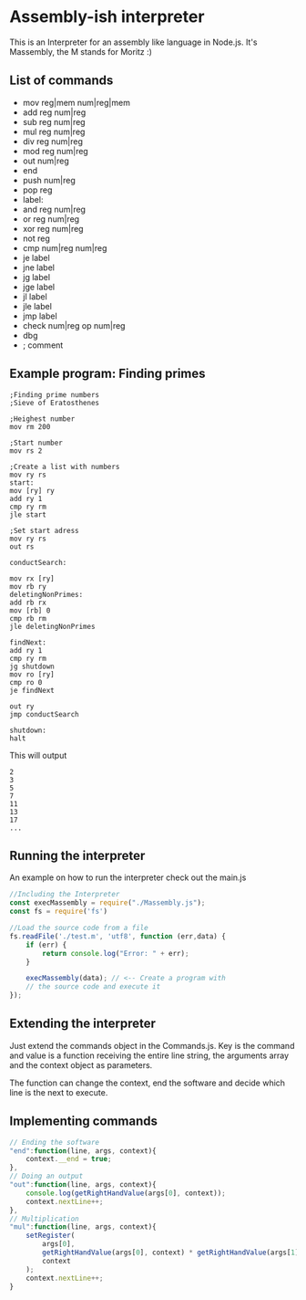 # Assembly-ish interpreter
This is an Interpreter for an assembly like language in Node.js.
It's Massembly, the M stands for Moritz :)
## List of commands
* mov reg|mem num|reg|mem
* add reg num|reg
* sub reg num|reg
* mul reg num|reg
* div reg num|reg
* mod reg num|reg
* out num|reg
* end
* push num|reg
* pop reg
* label:
* and reg num|reg
* or reg num|reg
* xor reg num|reg
* not reg
* cmp num|reg num|reg
* je label
* jne label
* jg label
* jge label
* jl label
* jle label
* jmp label
* check num|reg op num|reg
* dbg
* ; comment
## Example program: Finding primes
```
;Finding prime numbers
;Sieve of Eratosthenes

;Heighest number
mov rm 200

;Start number
mov rs 2

;Create a list with numbers
mov ry rs
start:
mov [ry] ry
add ry 1
cmp ry rm
jle start

;Set start adress
mov ry rs
out rs

conductSearch:

mov rx [ry]
mov rb ry
deletingNonPrimes:
add rb rx
mov [rb] 0
cmp rb rm
jle deletingNonPrimes

findNext:
add ry 1
cmp ry rm
jg shutdown
mov ro [ry]
cmp ro 0
je findNext

out ry
jmp conductSearch

shutdown:
halt
```
This will output
```
2
3
5
7
11
13
17
...
```
## Running the interpreter
An example on how to run the interpreter check out the main.js
```js
//Including the Interpreter
const execMassembly = require("./Massembly.js");
const fs = require('fs')

//Load the source code from a file
fs.readFile('./test.m', 'utf8', function (err,data) {
    if (err) {
        return console.log("Error: " + err);
    }

    execMassembly(data); // <-- Create a program with 
    // the source code and execute it
});
```
## Extending the interpreter
Just extend the commands object in the Commands.js. Key is the command and value is a function receiving the entire line string, the arguments array and the context object as parameters.

The function can change the context, end the software and decide which line is the next to execute.
## Implementing commands
```js
// Ending the software
"end":function(line, args, context){
    context.__end = true;
},
// Doing an output
"out":function(line, args, context){
    console.log(getRightHandValue(args[0], context));
    context.nextLine++;
},
// Multiplication
"mul":function(line, args, context){
    setRegister(
        args[0], 
        getRightHandValue(args[0], context) * getRightHandValue(args[1], context), 
        context
    );
    context.nextLine++;  
}
```